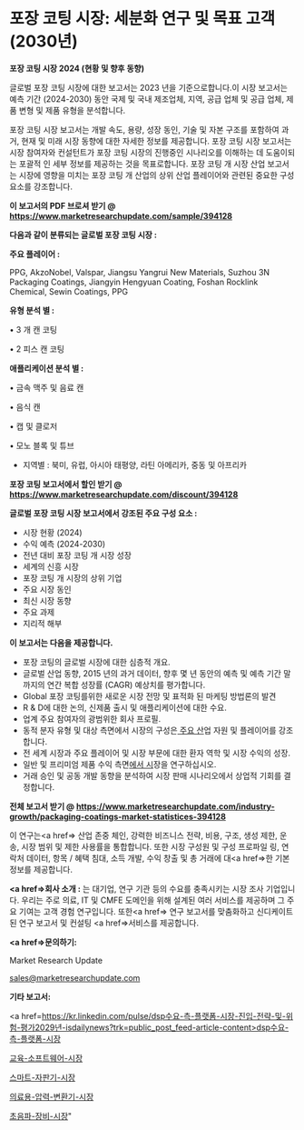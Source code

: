 # 포장 코팅 시장: 세분화 연구 및 목표 고객(2030년)

<strong>포장 코팅 시장 2024 (현황 및 향후 동향)</strong>

글로벌 포장 코팅 시장에 대한 보고서는 2023 년을 기준으로합니다.이 시장 보고서는 예측 기간 (2024-2030) 동안 국제 및 국내 제조업체, 지역, 공급 업체 및 공급 업체, 제품 변형 및 제품 유형을 분석합니다.

포장 코팅 시장 보고서는 개발 속도, 용량, 성장 동인, 기술 및 자본 구조를 포함하여 과거, 현재 및 미래 시장 동향에 대한 자세한 정보를 제공합니다. 포장 코팅 시장 보고서는 시장 참여자와 컨설턴트가 포장 코팅 시장의 진행중인 시나리오를 이해하는 데 도움이되는 포괄적 인 세부 정보를 제공하는 것을 목표로합니다. 포장 코팅 개 시장 산업 보고서는 시장에 영향을 미치는 포장 코팅 개 산업의 상위 산업 플레이어와 관련된 중요한 구성 요소를 강조합니다.



<strong>이 보고서의 PDF 브로셔 받기 @ <a href=https://www.marketresearchupdate.com/sample/394128>https://www.marketresearchupdate.com/sample/394128</a></strong>



<strong>다음과 같이 분류되는 글로벌 포장 코팅 시장 :</strong>



<strong>주요 플레이어 :</strong>

PPG, AkzoNobel, Valspar, Jiangsu Yangrui New Materials, Suzhou 3N Packaging Coatings, Jiangyin Hengyuan Coating, Foshan Rocklink Chemical, Sewin Coatings, PPG



<strong>유형 분석 별 :</strong>

• 3 개 캔 코팅

• 2 피스 캔 코팅



<strong>애플리케이션 분석 별 :</strong>

• 금속 맥주 및 음료 캔

• 음식 캔

• 캡 및 클로저

• 모노 블록 및 튜브

<ul>
  <li>지역별 : 북미, 유럽, 아시아 태평양, 라틴 아메리카, 중동 및 아프리카</li>
</ul>


<strong>포장 코팅 보고서에서 할인 받기 @ <a href=https://www.marketresearchupdate.com/discount/394128>https://www.marketresearchupdate.com/discount/394128</a></strong>



<strong>글로벌 포장 코팅 시장 보고서에서 강조된 주요 구성 요소 :</strong>
<ul>
  <li>시장 현황 (2024)</li>
  <li>수익 예측 (2024-2030)</li>
  <li>전년 대비 포장 코팅 개 시장 성장</li>
  <li>세계의 신흥 시장</li>
  <li>포장 코팅 개 시장의 상위 기업</li>
  <li>주요 시장 동인</li>
  <li>최신 시장 동향</li>
  <li>주요 과제</li>
  <li>지리적 해부</li>
</ul>


<strong>이 보고서는 다음을 제공합니다.</strong>
<ul>
  <li>포장 코팅의 글로벌 시장에 대한 심층적 개요.</li>
  <li>글로벌 산업 동향, 2015 년의 과거 데이터, 향후 몇 년 동안의 예측 및 예측 기간 말까지의 연간 복합 성장률 (CAGR) 예상치를 평가합니다.</li>
  <li>Global 포장 코팅를위한 새로운 시장 전망 및 표적화 된 마케팅 방법론의 발견</li>
  <li>R &amp; D에 대한 논의, 신제품 출시 및 애플리케이션에 대한 수요.</li>
  <li>업계 주요 참여자의 광범위한 회사 프로필.</li>
  <li>동적 분자 유형 및 대상 측면에서 시장의 구성은<a href=> 주요 산</a>업 자원 및 플레이어를 강조합니다.</li>
  <li>전 세계 시장과 주요 플레이어 및 시장 부문에 대한 환자 역학 및 시장 수익의 성장.</li>
  <li>일반 및 프리미엄 제품 수익 측면<a href=>에서 시</a>장을 연구하십시오.</li>
  <li>거래 승인 및 공동 개발 동향을 분석하여 시장 판매 시나리오에서 상업적 기회를 결정합니다.</li>
</ul>



<strong>전체 보고서 받기 @ <a href=https://www.marketresearchupdate.com/industry-growth/packaging-coatings-market-statistices-394128>https://www.marketresearchupdate.com/industry-growth/packaging-coatings-market-statistices-394128</a></strong>

이 연구는<a href=> 산업 존중</a> 체인, 강력한 비즈니스 전략, 비용, 구조, 생성 제한, 운송, 시장 범위 및 제한 사용률을 통합합니다. 또한 시장 구성원 및 구성 프로파일 링, 연락처 데이터, 항목 / 혜택 침대, 소득 개발, 수익 창출 및 총 거래에 대<a href=>한 기본 </a>정보를 제공합니다.



<strong><a href=>회사 소</a>개 :</strong>
는 대기업, 연구 기관 등의 수요를 충족시키는 시장 조사 기업입니다. 우리는 주로 의료, IT 및 CMFE 도메인을 위해 설계된 여러 서비스를 제공하며 그 주요 기여는 고객 경험 연구입니다. 또한<a href=> 연구 보</a>고서를 맞춤화하고 신디케이트 된 연구 보고서 및 컨설팅 <a href=>서비스</a>를 제공합니다.



<strong><a href=>문의하기:</a></strong>

Market Research Update

sales@marketresearchupdate.com



<strong>기타 보고서:</strong>

<a href=https://kr.linkedin.com/pulse/dsp수요-측-플랫폼-시장-진입-전략-및-위험-평가2029년-isdailynews?trk=public_post_feed-article-content>dsp수요-측-플랫폼-시장</a>

<a href=https://www.linkedin.com/pulse/교육-소프트웨어-시장-규모-및-성장-2023-analytics-alchemy-360-analysis/>교육-소프트웨어-시장</a>

<a href=https://www.linkedin.com/pulse/스마트-자판기-시장-진입-전략-및-위험-평가2029년-consumer-connection-chronicles-24--xtnqf/>스마트-자판기-시장</a>

<a href=https://www.linkedin.com/pulse/의료용-압력-변환기-시장-진입-전략-및-위험-평가2029년-consumer-connection-compendium-ana-tguff/>의료용-압력-변환기-시장</a>

<a href=https://www.linkedin.com/pulse/초음파-장비-시장-규모-및-성장-2023-trendsetters-talk-360-analysis-gpfhf/>초음파-장비-시장</a>"
